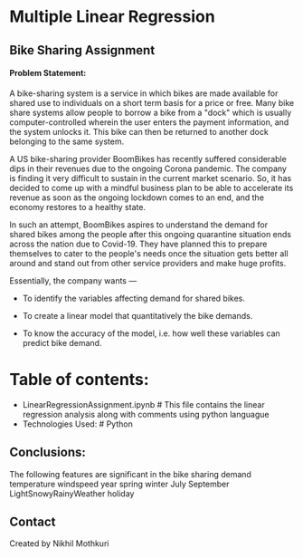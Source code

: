# Multiple Linear Regression
## Bike Sharing Assignment

#### Problem Statement:

A bike-sharing system is a service in which bikes are made available for shared use to individuals on a short term basis for a price or free. Many bike share systems allow people to borrow a bike from a "dock" which is usually computer-controlled wherein the user enters the payment information, and the system unlocks it. This bike can then be returned to another dock belonging to the same system.


A US bike-sharing provider BoomBikes has recently suffered considerable dips in their revenues due to the ongoing Corona pandemic. The company is finding it very difficult to sustain in the current market scenario. So, it has decided to come up with a mindful business plan to be able to accelerate its revenue as soon as the ongoing lockdown comes to an end, and the economy restores to a healthy state. 


In such an attempt, BoomBikes aspires to understand the demand for shared bikes among the people after this ongoing quarantine situation ends across the nation due to Covid-19. They have planned this to prepare themselves to cater to the people's needs once the situation gets better all around and stand out from other service providers and make huge profits.

Essentially, the company wants —


- To identify the variables affecting demand for shared bikes.

- To create a linear model that quantitatively the bike demands.

- To know the accuracy of the model, i.e. how well these variables can predict bike demand.


# Table of contents:
* LinearRegressionAssignment.ipynb # This file contains the linear regression analysis along with comments using python languague
* Technologies Used: # Python

## Conclusions:
The following features are significant in the bike sharing demand
temperature
windspeed
year
spring
winter
July
September
LightSnowyRainyWeather
holiday

## Contact
Created by Nikhil Mothkuri
